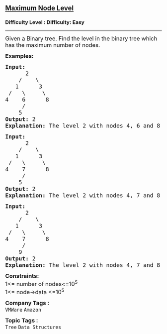 <h2><a href="https://www.geeksforgeeks.org/problems/maximum-node-level/1?page=4&sortBy=latest">Maximum Node Level</a></h2><h3>Difficulty Level : Difficulty: Easy</h3><hr><div class="problems_problem_content__Xm_eO"><p><span style="font-size: 18px;">Given a Binary tree. Find the level in the binary tree which has the maximum number of nodes.</span></p>
<p><span style="font-size: 18px;"><strong>Examples:</strong></span></p>
<pre><span style="font-size: 18px;"><strong>Input:
</strong>      2
    /    \ 
   1      3
 /   \     \
4    6      8
     / 
    5<strong>
Output: </strong>2<strong>
Explanation: </strong>The level 2 with nodes 4, 6 and 8 is the level with maximum number of nodes. <br></span></pre>
<pre><span style="font-size: 18px;"><strong>Input:
</strong>      2
    /    \ 
   1      3
 /   \     \
4    7      8
     / 
    5<strong>
Output: </strong>2<strong>
Explanation: </strong>The level 2 with nodes 4, 7 and 8 is the level with maximum number of nodes. </span></pre>
<pre><span style="font-size: 18px;"><strong>Input:
</strong>      2
    /    \ 
   1      3
 /   \     \
4    7      8
     / 
    9<strong>
Output: </strong>2<strong>
Explanation: </strong>The level 2 with nodes 4, 7 and 8 is the level with maximum number of nodes. </span></pre>
<p><span style="font-size: 18px;"><strong>Constraints:</strong><br>1&lt;= number of nodes&lt;=10<sup>5<br></sup>1&lt;= node-&gt;data &lt;=10<sup>5</sup><sup><br></sup></span></p></div><p><span style=font-size:18px><strong>Company Tags : </strong><br><code>VMWare</code>&nbsp;<code>Amazon</code>&nbsp;<br><p><span style=font-size:18px><strong>Topic Tags : </strong><br><code>Tree</code>&nbsp;<code>Data Structures</code>&nbsp;